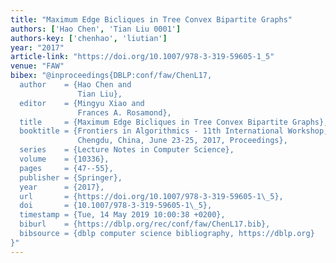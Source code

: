 ```yaml
---
title: "Maximum Edge Bicliques in Tree Convex Bipartite Graphs"
authors: ['Hao Chen', 'Tian Liu 0001']
authors-key: ['chenhao', 'liutian']
year: "2017"
article-link: "https://doi.org/10.1007/978-3-319-59605-1_5"
venue: "FAW"
bibex: "@inproceedings{DBLP:conf/faw/ChenL17,
  author    = {Hao Chen and
               Tian Liu},
  editor    = {Mingyu Xiao and
               Frances A. Rosamond},
  title     = {Maximum Edge Bicliques in Tree Convex Bipartite Graphs},
  booktitle = {Frontiers in Algorithmics - 11th International Workshop, {FAW} 2017,
               Chengdu, China, June 23-25, 2017, Proceedings},
  series    = {Lecture Notes in Computer Science},
  volume    = {10336},
  pages     = {47--55},
  publisher = {Springer},
  year      = {2017},
  url       = {https://doi.org/10.1007/978-3-319-59605-1\_5},
  doi       = {10.1007/978-3-319-59605-1\_5},
  timestamp = {Tue, 14 May 2019 10:00:38 +0200},
  biburl    = {https://dblp.org/rec/conf/faw/ChenL17.bib},
  bibsource = {dblp computer science bibliography, https://dblp.org}
}"
---
```

